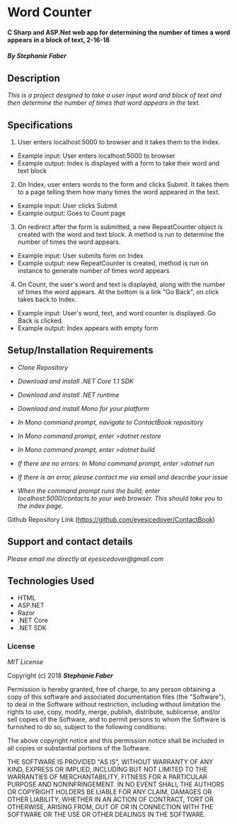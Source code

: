 # Word Counter
#### C Sharp and ASP.Net web app for determining the number of times a word appears in a block of text, 2-16-18  

#### _By Stephanie Faber_  

## Description
_This is a project designed to take a user input word and block of text and then determine the number of times that word appears in the text._  

## Specifications

1. User enters localhost:5000 to browser and it takes them to the Index.
* Example input: User enters localhost:5000 to browser
* Example output: Index is displayed with a form to take their word and text block

2. On Index, user enters words to the form and clicks Submit. It takes them to a page telling them how many times the word appeared in the text.
* Example input: User clicks Submit
* Example output: Goes to Count page

3. On redirect after the form is submitted, a new RepeatCounter object is created with the word and text block. A method is run to determine the number of times the word appears.
* Example input: User submits form on Index
* Example output: new RepeatCounter is created, method is run on instance to generate number of times word appears

4. On Count, the user's word and text is displayed, along with the number of times the word appears. At the bottom is a link "Go Back", on click takes back to Index.
* Example input: User's word, text, and word counter is displayed. Go Back is clicked.
* Example output: Index appears with empty form


## Setup/Installation Requirements

* _Clone Repository_

* _Download and install .NET Core 1.1 SDK_

* _Download and install .NET runtime_

* _Download and install Mono for your platform_

* _In Mono command prompt, navigate to ContactBook repository_

* _In Mono command prompt, enter >dotnet restore_

* _In Mono command prompt, enter >dotnet build_

* _If there are no errors: In Mono command prompt, enter >dotnet run_

* _If there is an error, please contact me via email and describe your issue_

* _When the command prompt runs the build, enter localhost:5000/contacts to your web browser. This should take you to the index page._

Github Repository Link (https://github.com/eyesicedover/ContactBook)

## Support and contact details

_Please email me directly at eyesicedover@gmail.com_

## Technologies Used

* HTML
* ASP.NET
* Razor
* .NET Core
* .NET SDK

### License

*MIT License*

Copyright (c) 2018 **_Stephanie Faber_**

Permission is hereby granted, free of charge, to any person obtaining a copy
of this software and associated documentation files (the "Software"), to deal
in the Software without restriction, including without limitation the rights
to use, copy, modify, merge, publish, distribute, sublicense, and/or sell
copies of the Software, and to permit persons to whom the Software is
furnished to do so, subject to the following conditions:

The above copyright notice and this permission notice shall be included in all
copies or substantial portions of the Software.

THE SOFTWARE IS PROVIDED "AS IS", WITHOUT WARRANTY OF ANY KIND, EXPRESS OR
IMPLIED, INCLUDING BUT NOT LIMITED TO THE WARRANTIES OF MERCHANTABILITY,
FITNESS FOR A PARTICULAR PURPOSE AND NONINFRINGEMENT. IN NO EVENT SHALL THE
AUTHORS OR COPYRIGHT HOLDERS BE LIABLE FOR ANY CLAIM, DAMAGES OR OTHER
LIABILITY, WHETHER IN AN ACTION OF CONTRACT, TORT OR OTHERWISE, ARISING FROM,
OUT OF OR IN CONNECTION WITH THE SOFTWARE OR THE USE OR OTHER DEALINGS IN THE
SOFTWARE.
